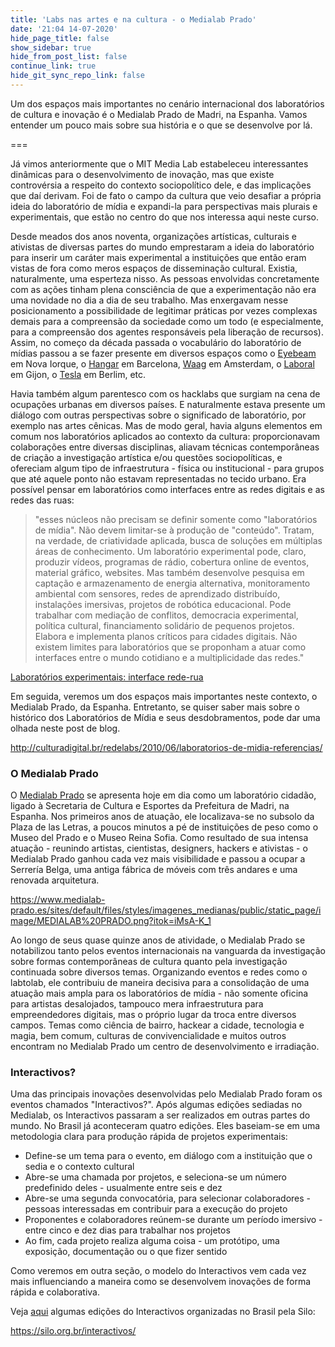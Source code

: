 ```yaml
---
title: 'Labs nas artes e na cultura - o Medialab Prado'
date: '21:04 14-07-2020'
hide_page_title: false
show_sidebar: true
hide_from_post_list: false
continue_link: true
hide_git_sync_repo_link: false
---
```


Um dos espaços mais importantes no cenário internacional dos laboratórios de cultura e inovação é o Medialab Prado de Madri, na Espanha. Vamos entender um pouco mais sobre sua história e o que se desenvolve por lá.

===

Já vimos anteriormente que o MIT Media Lab estabeleceu interessantes dinâmicas para o desenvolvimento de inovação, mas que existe controvérsia a respeito do contexto sociopolítico dele, e das implicações que daí derivam. Foi de fato o campo da cultura que veio desafiar a própria ideia do laboratório de mídia e expandi-la para perspectivas mais plurais e experimentais, que estão no centro do que nos interessa aqui neste curso.

Desde meados dos anos noventa, organizações artísticas, culturais e ativistas de diversas partes do mundo emprestaram a ideia do laboratório para inserir um caráter mais experimental a instituições que então eram vistas de fora como meros espaços de disseminação cultural. Existia, naturalmente, uma esperteza nisso. As pessoas envolvidas concretamente com as ações tinham plena consciência de que a experimentação não era uma novidade no dia a dia de seu trabalho. Mas enxergavam nesse posicionamento a possibilidade de legitimar práticas por vezes complexas demais para a compreensão da sociedade como um todo (e especialmente, para a compreensão dos agentes responsáveis pela liberação de recursos). Assim, no começo da década passada o vocabulário do laboratório de mídias passou a se fazer presente em diversos espaços como o [Eyebeam](https://eyebeam.org/) em Nova Iorque, o [Hangar](https://hangar.org/) em Barcelona, [Waag](https://waag.org/) em Amsterdam, o [Laboral](http://laboralciudaddelacultura.com/) em Gijon, o [Tesla](http://www.tesla-berlin.de/) em Berlim, etc.


Havia também algum parentesco com os hacklabs que surgiam na cena de ocupações urbanas em diversos países. E naturalmente estava presente um diálogo com outras perspectivas sobre o significado de laboratório, por exemplo nas artes cênicas. Mas de modo geral, havia alguns elementos em comum nos laboratórios aplicados ao contexto da cultura: proporcionavam colaborações entre diversas disciplinas, aliavam técnicas contemporâneas de criação a investigação artística e/ou questões sociopolíticas, e ofereciam algum tipo de infraestrutura - física ou institucional - para grupos que até aquele ponto não estavam representadas no tecido urbano. Era possível pensar em laboratórios como interfaces entre as redes digitais e as redes das ruas:

> "esses núcleos não precisam se definir somente como "laboratórios de mídia". Não devem limitar-se à produção de "conteúdo". Tratam, na verdade, de criatividade aplicada, busca de soluções em múltiplas áreas de conhecimento. Um laboratório experimental pode, claro, produzir vídeos, programas de rádio, cobertura online de eventos, material gráfico, websites. Mas também desenvolve pesquisa em captação e armazenamento de energia alternativa, monitoramento ambiental com sensores, redes de aprendizado distribuído, instalações imersivas, projetos de robótica educacional. Pode trabalhar com mediação de conflitos, democracia experimental, política cultural, financiamento solidário de pequenos projetos. Elabora e implementa planos críticos para cidades digitais. Não existem limites para laboratórios que se proponham a atuar como interfaces entre o mundo cotidiano e a multiplicidade das redes."

[Laboratórios experimentais: interface rede-rua](https://efeefe-arquivo.github.io/livro/lpd/labs-interface-rede-rua/)

Em seguida, veremos um dos espaços mais importantes neste contexto, o Medialab Prado, da Espanha. Entretanto, se quiser saber mais sobre o histórico dos Laboratórios de Mídia e seus desdobramentos, pode dar uma olhada neste post de blog.

http://culturadigital.br/redelabs/2010/06/laboratorios-de-midia-referencias/

### O Medialab Prado

O [Medialab Prado](https://www.medialab-prado.es/medialab/mas-informacion/que-es) se apresenta hoje em dia como um laboratório cidadão, ligado à Secretaria de Cultura e Esportes da Prefeitura de Madri, na Espanha. Nos primeiros anos de atuação, ele localizava-se no subsolo da Plaza de las Letras, a poucos minutos a pé de instituições de peso como o Museo del Prado e o Museo Reina Sofia. Como resultado de sua intensa atuação - reunindo artistas, cientistas, designers, hackers e ativistas - o Medialab Prado ganhou cada vez mais visibilidade e passou a ocupar a Serrería Belga, uma antiga fábrica de móveis com três andares e uma renovada arquitetura.

https://www.medialab-prado.es/sites/default/files/styles/imagenes_medianas/public/static_page/image/MEDIALAB%20PRADO.png?itok=iMsA-K_1

Ao longo de seus quase quinze anos de atividade, o Medialab Prado se notabilizou tanto pelos eventos internacionais na vanguarda da investigação sobre formas contemporâneas de cultura quanto pela investigação continuada sobre diversos temas. Organizando eventos e redes como o labtolab, ele contribuiu de maneira decisiva para a consolidação de uma atuação mais ampla para os laboratórios de mídia - não somente oficina para artistas desalojados, tampouco mera infraestrutura para empreendedores digitais, mas o próprio lugar da troca entre diversos campos. Temas como ciência de bairro, hackear a cidade, tecnologia e magia, bem comum, culturas de convivencialidade e muitos outros encontram no Medialab Prado um centro de desenvolvimento e irradiação.

### Interactivos?

Uma das principais inovações desenvolvidas pelo Medialab Prado foram os eventos chamados "Interactivos?". Após algumas edições sediadas no Medialab, os Interactivos passaram a ser realizados em outras partes do mundo. No Brasil já aconteceram quatro edições. Eles baseiam-se em uma metodologia clara para produção rápida de projetos experimentais:

* Define-se um tema para o evento, em diálogo com a instituição que o sedia e o contexto cultural
* Abre-se uma chamada por projetos, e seleciona-se um número predefinido deles - usualmente entre seis e dez
* Abre-se uma segunda convocatória, para selecionar colaboradores - pessoas interessadas em contribuir para a execução do projeto
* Proponentes e colaboradores reúnem-se durante um período imersivo - entre cinco e dez dias para trabalhar nos projetos
* Ao fim, cada projeto realiza alguma coisa - um protótipo, uma exposição, documentação ou o que fizer sentido

Como veremos em outra seção, o modelo do Interactivos vem cada vez mais influenciando a maneira como se desenvolvem inovações de forma rápida e colaborativa.

Veja [aqui](https://silo.org.br/interactivos/) algumas edições do Interactivos organizadas no Brasil pela Silo:

https://silo.org.br/interactivos/
